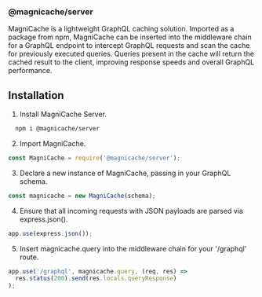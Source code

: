 ### @magnicache/server

MagniCache is a lightweight GraphQL caching solution. Imported as a package from npm, MagniCache can be inserted into the middleware chain for a GraphQL endpoint to intercept GraphQL requests and scan the cache for previously executed queries. Queries present in the cache will return the cached result to the client, improving response speeds and overall GraphQL performance.

## Installation

1. Install MagniCache Server.

```bash
  npm i @magnicache/server
```

2. Import MagniCache.

```js
const MagniCache = require('@magnicache/server');
```

3. Declare a new instance of MagniCache, passing in your GraphQL schema.

```js
const magnicache = new MagniCache(schema);
```

4. Ensure that all incoming requests with JSON payloads are parsed via express.json().

```js
app.use(express.json());
```

5. Insert magnicache.query into the middleware chain for your '/graphql' route.

```js
app.use('/graphql', magnicache.query, (req, res) =>
  res.status(200).send(res.locals.queryResponse)
);
```
